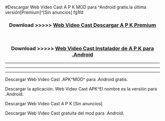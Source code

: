 #Descargar Web Video Cast  A P K MOD para ^Android gratis.la última versión[Premium]^[Sin anuncios] fg1fd



<div align="center">
<h3>Download >>>>> <a href="https://es-web.web.app/?es= Web Video Cast ">Web Video Cast  Descargar A P K Premium</a></h3><br>

<h3>Download >>>>> <a href="https://es-web.web.app/?es= Web Video Cast ">Web Video Cast  Instalador de A P K para .Android</a></h3>
</div>


----------------------------------------------------------

----------------------------------------------------------

----------------------------------------------------------

Descargar Web Video Cast  .APK^MOD^ para .Android gratis.

Descargar la aplicación. Web Video Cast  APK^El nombre es la versión para .Android.

Descargar Web Video Cast  A P K [Sin anuncios]

Descargar Web Video Cast  gratuita del mod para .Android.